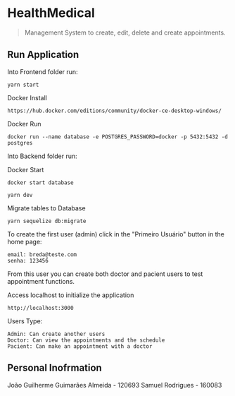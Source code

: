 # HealthMedical

> Management System to create, edit, delete and create appointments.


## Run Application


Into Frontend folder run:
```
yarn start
```

Docker Install

```
https://hub.docker.com/editions/community/docker-ce-desktop-windows/
```

Docker Run
```
docker run --name database -e POSTGRES_PASSWORD=docker -p 5432:5432 -d postgres
```

Into Backend folder run:

Docker Start

```
docker start database
```

```
yarn dev
```

Migrate tables to Database
```
yarn sequelize db:migrate
```

To create the first user (admin) click in the "Primeiro Usuário" button in the home page:
```
email: breda@teste.com
senha: 123456
```

From this user you can create both doctor and pacient users to test appointment functions.

Access localhost to initialize the application
```
http://localhost:3000
```

Users Type:
```
Admin: Can create another users
Doctor: Can view the appointments and the schedule
Pacient: Can make an appointment with a doctor
```

## Personal Inofrmation

João Guilherme Guimarães Almeida - 120693
Samuel Rodrigues - 160083


